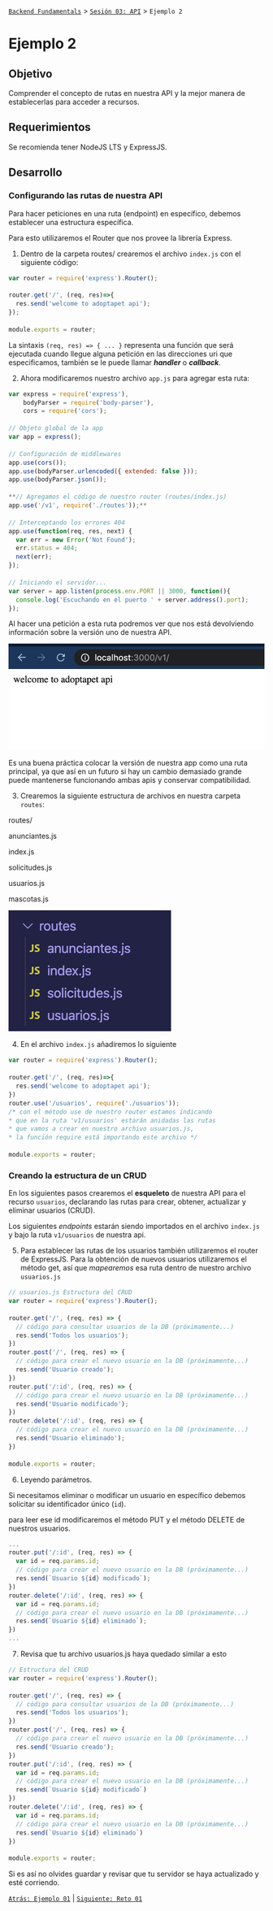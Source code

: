 [`Backend Fundamentals`](../../README.md) > [`Sesión 03: API`](../README.md) > `Ejemplo 2`

# Ejemplo 2

## Objetivo

Comprender el concepto de rutas en nuestra API y la mejor manera de establecerlas para acceder a recursos.

## Requerimientos

Se recomienda tener NodeJS LTS y ExpressJS.

## Desarrollo

### Configurando las rutas de nuestra API

Para hacer peticiones en una ruta (endpoint) en específico, debemos establecer una estructura específica.

Para esto utilizaremos el Router que nos provee la librería Express.

1. Dentro de la carpeta routes/ crearemos el archivo `index.js` con el siguiente código:

```jsx
var router = require('express').Router();

router.get('/', (req, res)=>{
  res.send('welcome to adoptapet api');
});

module.exports = router;
```

La sintaxis `(req, res) => { ... }` representa una función que será ejecutada cuando llegue alguna petición en las direcciones uri que especificamos, también se le puede llamar ***handler*** o ***callback***. 

2. Ahora modificaremos nuestro archivo `app.js` para agregar esta ruta:

```jsx
var express = require('express'),
    bodyParser = require('body-parser'),
    cors = require('cors');

// Objeto global de la app
var app = express();

// Configuración de middlewares
app.use(cors());
app.use(bodyParser.urlencoded({ extended: false }));
app.use(bodyParser.json());

**// Agregamos el código de nuestro router (routes/index.js)
app.use('/v1', require('./routes'));**

// Interceptando los errores 404
app.use(function(req, res, next) {
  var err = new Error('Not Found');
  err.status = 404;
  next(err);
});

// Iniciando el servidor...
var server = app.listen(process.env.PORT || 3000, function(){
  console.log('Escuchando en el puerto ' + server.address().port);
});
```

Al hacer una petición a esta ruta podremos ver que nos está devolviendo información sobre la versión uno de nuestra API.

![img/Screen_Shot_2020-05-28_at_18.59.55.png](img/Screen_Shot_2020-05-28_at_18.59.55.png)

Es una buena práctica colocar la versión de nuestra app como una ruta principal, ya que así en un futuro si hay un cambio demasiado grande puede mantenerse funcionando ambas apis y conservar compatibilidad.

3. Crearemos la siguiente estructura de archivos en nuestra carpeta `routes`:

routes/

anunciantes.js

index.js

solicitudes.js

usuarios.js

mascotas.js

![img/Screen_Shot_2020-06-03_at_22.41.30.png](img/Screen_Shot_2020-06-03_at_22.41.30.png)

4. En el archivo `index.js` añadiremos lo siguiente

```jsx
var router = require('express').Router();

router.get('/', (req, res)=>{
  res.send('welcome to adoptapet api');
})
router.use('/usuarios', require('./usuarios'));
/* con el método use de nuestro router estamos indicando 
* que en la ruta 'v1/usuarios' estarán anidadas las rutas 
* que vamos a crear en nuestro archivo usuarios.js,
* la función require está importando este archivo */

module.exports = router;
```

### Creando la estructura de un CRUD

En los siguientes pasos crearemos el **esqueleto** de nuestra API para el recurso `usuarios`, declarando las rutas para crear, obtener, actualizar y eliminar usuarios (CRUD).

Los siguientes *endpoints* estarán siendo importados en el archivo `index.js` y bajo la ruta `v1/usuarios` de nuestra api.

5. Para establecer las rutas de los usuarios también utilizaremos el router de ExpressJS. Para la obtención de nuevos usuarios utilizaremos el método get, así que *mapearemos* esa ruta dentro de nuestro archivo `usuarios.js`

```jsx
// usuarios.js Estructura del CRUD
var router = require('express').Router();

router.get('/', (req, res) => {
  // código para consultar usuarios de la DB (próximamente...)
  res.send('Todos los usuarios');
})
router.post('/', (req, res) => {
  // código para crear el nuevo usuario en la DB (próximamente...)
  res.send('Usuario creado');
})
router.put('/:id', (req, res) => {
  // código para crear el nuevo usuario en la DB (próximamente...)
  res.send('Usuario modificado');
})
router.delete('/:id', (req, res) => {
  // código para crear el nuevo usuario en la DB (próximamente...)
  res.send('Usuario eliminado');
})

module.exports = router;
```

6. Leyendo parámetros.

Si necesitamos eliminar o modificar un usuario en específico debemos solicitar su identificador único (`id`).

para leer ese id modificaremos el método PUT y el método DELETE de nuestros usuarios.

```jsx
...
router.put('/:id', (req, res) => {
  var id = req.params.id;
  // código para crear el nuevo usuario en la DB (próximamente...)
  res.send(`Usuario ${id} modificado`);
})
router.delete('/:id', (req, res) => {
  var id = req.params.id;
  // código para crear el nuevo usuario en la DB (próximamente...)
  res.send(`Usuario ${id} eliminado`);
})
...
```

7. Revisa que tu archivo usuarios.js haya quedado similar a esto

```jsx
// Estructura del CRUD
var router = require('express').Router();

router.get('/', (req, res) => {
  // código para consultar usuarios de la DB (próximamente...)
  res.send('Todos los usuarios');
})
router.post('/', (req, res) => {
  // código para crear el nuevo usuario en la DB (próximamente...)
  res.send('Usuario creado');
})
router.put('/:id', (req, res) => {
  var id = req.params.id;
  // código para crear el nuevo usuario en la DB (próximamente...)
  res.send(`Usuario ${id} modificado`)
})
router.delete('/:id', (req, res) => {
  var id = req.params.id;
  // código para crear el nuevo usuario en la DB (próximamente...)
  res.send(`Usuario ${id} eliminado`)
})

module.exports = router;
```

Si es así no olvides guardar y revisar que tu servidor se haya actualizado y esté corriendo.

[`Atrás: Ejemplo 01`](https://github.com/beduExpert/A2-Backend-Fundamentals-2020/tree/master/Sesion-04/Ejemplo-01) | [`Siguiente: Reto 01`](https://github.com/beduExpert/A2-Backend-Fundamentals-2020/tree/master/Sesion-04/Reto-01)

